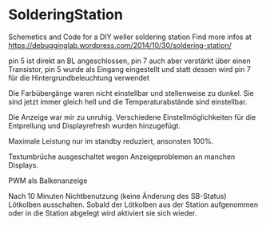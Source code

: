 ﻿# SolderingStation
Schemetics and Code for a DIY weller soldering station
Find more infos at https://debugginglab.wordpress.com/2014/10/30/soldering-station/

pin 5 ist direkt an BL angeschlossen,
pin 7 auch aber verstärkt über einen Transistor,
pin 5 wurde als Eingang eingestellt und statt dessen wird pin 7 für die Hintergrundbeleuchtung verwendet

Die Farbübergänge waren nicht einstellbar und stellenweise zu dunkel. Sie sind jetzt immer gleich hell und die Temperaturabstände sind
einstellbar.

Die Anzeige war mir zu unruhig. Verschiedene Einstellmöglichkeiten für die Entprellung und Displayrefresh wurden hinzugefügt.

Maximale Leistung nur im standby reduziert, ansonsten 100%.

Textumbrüche ausgeschaltet wegen Anzeigeproblemen an manchen Displays.

PWM als Balkenanzeige

Nach 10 Minuten Nichtbenutzung (keine Änderung des SB-Status) Lötkolben ausschalten. Sobald der Lötkolben aus der Station aufgenommen oder in die Station abgelegt wird aktiviert sie sich wieder.
